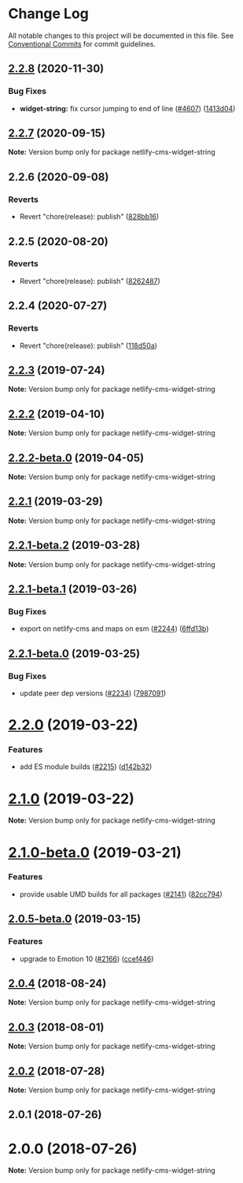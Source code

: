 # Change Log

All notable changes to this project will be documented in this file.
See [Conventional Commits](https://conventionalcommits.org) for commit guidelines.

## [2.2.8](https://github.com/netlify/netlify-cms/tree/master/packages/netlify-cms-widget-string/compare/netlify-cms-widget-string@2.2.7...netlify-cms-widget-string@2.2.8) (2020-11-30)


### Bug Fixes

* **widget-string:** fix cursor jumping to end of line ([#4607](https://github.com/netlify/netlify-cms/tree/master/packages/netlify-cms-widget-string/issues/4607)) ([1413d04](https://github.com/netlify/netlify-cms/tree/master/packages/netlify-cms-widget-string/commit/1413d04d7dc51156d975f9b2f604749cfbc32a73))





## [2.2.7](https://github.com/netlify/netlify-cms/tree/master/packages/netlify-cms-widget-string/compare/netlify-cms-widget-string@2.2.6...netlify-cms-widget-string@2.2.7) (2020-09-15)

**Note:** Version bump only for package netlify-cms-widget-string





## 2.2.6 (2020-09-08)


### Reverts

* Revert "chore(release): publish" ([828bb16](https://github.com/netlify/netlify-cms/tree/master/packages/netlify-cms-widget-string/commit/828bb16415b8c22a34caa19c50c38b24ffe9ceae))





## 2.2.5 (2020-08-20)


### Reverts

* Revert "chore(release): publish" ([8262487](https://github.com/netlify/netlify-cms/tree/master/packages/netlify-cms-widget-string/commit/82624879ccbcb16610090041db28f00714d924c8))





## 2.2.4 (2020-07-27)


### Reverts

* Revert "chore(release): publish" ([118d50a](https://github.com/netlify/netlify-cms/tree/master/packages/netlify-cms-widget-string/commit/118d50a7a70295f25073e564b5161aa2b9883056))





## [2.2.3](https://github.com/netlify/netlify-cms/tree/master/packages/netlify-cms-widget-string/compare/netlify-cms-widget-string@2.2.2...netlify-cms-widget-string@2.2.3) (2019-07-24)

**Note:** Version bump only for package netlify-cms-widget-string





## [2.2.2](https://github.com/netlify/netlify-cms/tree/master/packages/netlify-cms-widget-string/compare/netlify-cms-widget-string@2.2.2-beta.0...netlify-cms-widget-string@2.2.2) (2019-04-10)

**Note:** Version bump only for package netlify-cms-widget-string





## [2.2.2-beta.0](https://github.com/netlify/netlify-cms/tree/master/packages/netlify-cms-widget-string/compare/netlify-cms-widget-string@2.2.1...netlify-cms-widget-string@2.2.2-beta.0) (2019-04-05)

**Note:** Version bump only for package netlify-cms-widget-string





## [2.2.1](https://github.com/netlify/netlify-cms/tree/master/packages/netlify-cms-widget-string/compare/netlify-cms-widget-string@2.2.1-beta.2...netlify-cms-widget-string@2.2.1) (2019-03-29)

**Note:** Version bump only for package netlify-cms-widget-string





## [2.2.1-beta.2](https://github.com/netlify/netlify-cms/tree/master/packages/netlify-cms-widget-string/compare/netlify-cms-widget-string@2.2.1-beta.1...netlify-cms-widget-string@2.2.1-beta.2) (2019-03-28)

**Note:** Version bump only for package netlify-cms-widget-string





## [2.2.1-beta.1](https://github.com/netlify/netlify-cms/tree/master/packages/netlify-cms-widget-string/compare/netlify-cms-widget-string@2.2.1-beta.0...netlify-cms-widget-string@2.2.1-beta.1) (2019-03-26)


### Bug Fixes

* export on netlify-cms and maps on esm ([#2244](https://github.com/netlify/netlify-cms/tree/master/packages/netlify-cms-widget-string/issues/2244)) ([6ffd13b](https://github.com/netlify/netlify-cms/tree/master/packages/netlify-cms-widget-string/commit/6ffd13b))





## [2.2.1-beta.0](https://github.com/netlify/netlify-cms/tree/master/packages/netlify-cms-widget-string/compare/netlify-cms-widget-string@2.2.0...netlify-cms-widget-string@2.2.1-beta.0) (2019-03-25)


### Bug Fixes

* update peer dep versions ([#2234](https://github.com/netlify/netlify-cms/tree/master/packages/netlify-cms-widget-string/issues/2234)) ([7987091](https://github.com/netlify/netlify-cms/tree/master/packages/netlify-cms-widget-string/commit/7987091))





# [2.2.0](https://github.com/netlify/netlify-cms/tree/master/packages/netlify-cms-widget-string/compare/netlify-cms-widget-string@2.1.0...netlify-cms-widget-string@2.2.0) (2019-03-22)


### Features

* add ES module builds ([#2215](https://github.com/netlify/netlify-cms/tree/master/packages/netlify-cms-widget-string/issues/2215)) ([d142b32](https://github.com/netlify/netlify-cms/tree/master/packages/netlify-cms-widget-string/commit/d142b32))





# [2.1.0](https://github.com/netlify/netlify-cms/tree/master/packages/netlify-cms-widget-string/compare/netlify-cms-widget-string@2.1.0-beta.0...netlify-cms-widget-string@2.1.0) (2019-03-22)

**Note:** Version bump only for package netlify-cms-widget-string





# [2.1.0-beta.0](https://github.com/netlify/netlify-cms/tree/master/packages/netlify-cms-widget-string/compare/netlify-cms-widget-string@2.0.5-beta.0...netlify-cms-widget-string@2.1.0-beta.0) (2019-03-21)


### Features

* provide usable UMD builds for all packages ([#2141](https://github.com/netlify/netlify-cms/tree/master/packages/netlify-cms-widget-string/issues/2141)) ([82cc794](https://github.com/netlify/netlify-cms/tree/master/packages/netlify-cms-widget-string/commit/82cc794))





## [2.0.5-beta.0](https://github.com/netlify/netlify-cms/tree/master/packages/netlify-cms-widget-string/compare/netlify-cms-widget-string@2.0.4...netlify-cms-widget-string@2.0.5-beta.0) (2019-03-15)


### Features

* upgrade to Emotion 10 ([#2166](https://github.com/netlify/netlify-cms/tree/master/packages/netlify-cms-widget-string/issues/2166)) ([ccef446](https://github.com/netlify/netlify-cms/tree/master/packages/netlify-cms-widget-string/commit/ccef446))





<a name="2.0.4"></a>
## [2.0.4](https://github.com/netlify/netlify-cms/tree/master/packages/netlify-cms-widget-string/compare/netlify-cms-widget-string@2.0.3...netlify-cms-widget-string@2.0.4) (2018-08-24)




**Note:** Version bump only for package netlify-cms-widget-string

<a name="2.0.3"></a>
## [2.0.3](https://github.com/netlify/netlify-cms/tree/master/packages/netlify-cms-widget-string/compare/netlify-cms-widget-string@2.0.2...netlify-cms-widget-string@2.0.3) (2018-08-01)




**Note:** Version bump only for package netlify-cms-widget-string

<a name="2.0.2"></a>
## [2.0.2](https://github.com/netlify/netlify-cms/tree/master/packages/netlify-cms-widget-string/compare/netlify-cms-widget-string@2.0.1...netlify-cms-widget-string@2.0.2) (2018-07-28)




**Note:** Version bump only for package netlify-cms-widget-string

<a name="2.0.1"></a>
## 2.0.1 (2018-07-26)



<a name="2.0.0"></a>
# 2.0.0 (2018-07-26)




**Note:** Version bump only for package netlify-cms-widget-string
